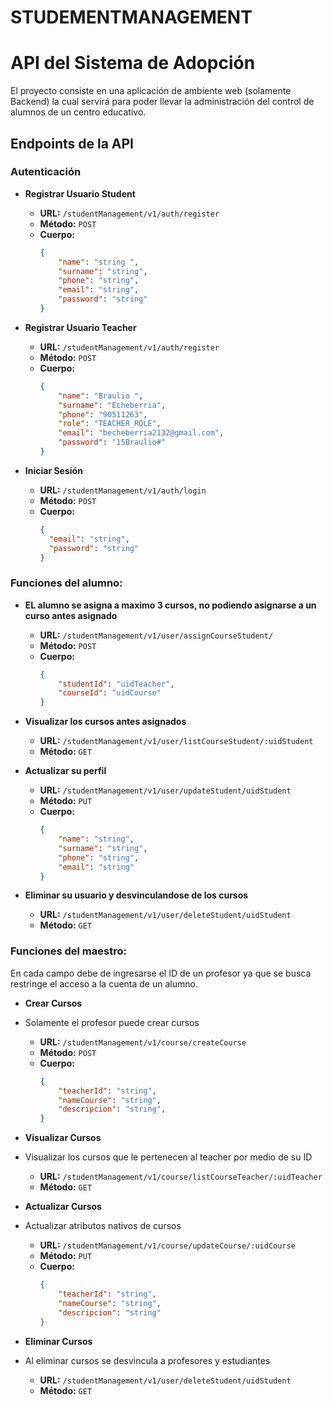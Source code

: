 # STUDEMENTMANAGEMENT

# API del Sistema de Adopción

El proyecto consiste en una aplicación de ambiente web (solamente Backend) la cual servirá para poder llevar
la administración del control de alumnos de un centro educativo.

## Endpoints de la API

### Autenticación

- **Registrar Usuario Student**
  - **URL:** `/studentManagement/v1/auth/register`
  - **Método:** `POST`
  - **Cuerpo:**
    ```json
    {
        "name": "string ",
        "surname": "string",
        "phone": "string",
        "email": "string",
        "password": "string"
    }
    ```
- **Registrar Usuario Teacher**
  - **URL:** `/studentManagement/v1/auth/register`
  - **Método:** `POST`
  - **Cuerpo:**
    ```json
    {
        "name": "Braulio ",
        "surname": "Echeberria",
        "phone": "90511263",
        "role": "TEACHER_ROLE",
        "email": "becheberria2132@gmail.com",
        "password": "15Braulio#"
    }
    ```

- **Iniciar Sesión**
  - **URL:** `/studentManagement/v1/auth/login`
  - **Método:** `POST`
  - **Cuerpo:**
    ```json
    {
      "email": "string",
      "password": "string"
    }
    ```

### Funciones del alumno:

- **EL alumno se asigna a maximo 3 cursos, no podiendo asignarse a un curso antes asignado**
  - **URL:** `/studentManagement/v1/user/assignCourseStudent/`
  - **Método:** `POST`
  - **Cuerpo:**
    ```json
    {
        "studentId": "uidTeacher",
        "courseId": "uidCourse"
    }
    ```

- **Visualizar los cursos antes asignados**
  - **URL:** `/studentManagement/v1/user/listCourseStudent/:uidStudent`
  - **Método:** `GET`

- **Actualizar su perfil**
  - **URL:** `/studentManagement/v1/user/updateStudent/uidStudent`
  - **Método:** `PUT`
  - **Cuerpo:**
    ```json
    {
        "name": "string",
        "surname": "string",
        "phone": "string",
        "email": "string"
    }   

    ```

- **Eliminar su usuario y desvinculandose de los cursos**
  - **URL:** `/studentManagement/v1/user/deleteStudent/uidStudent`
  - **Método:** `GET`
  


### Funciones del maestro:

En cada campo debe de ingresarse el ID de un profesor ya que se busca restringe el acceso a la cuenta de un alumno. 

- **Crear Cursos**
- Solamente el profesor puede crear cursos
  - **URL:** `/studentManagement/v1/course/createCourse`
  - **Método:** `POST`
  - **Cuerpo:**
    ```json
    {
        "teacherId": "string",
        "nameCourse": "string",
        "descripcion": "string",
    }
    ```

- **Visualizar Cursos**
- Visualizar los cursos que le pertenecen al teacher por medio de su ID
  - **URL:** `/studentManagement/v1/course/listCourseTeacher/:uidTeacher`
  - **Método:** `GET`

- **Actualizar Cursos**
- Actualizar atributos nativos de cursos 
  - **URL:** `/studentManagement/v1/course/updateCourse/:uidCourse`
  - **Método:** `PUT`
  - **Cuerpo:**
    ```json
    {
        "teacherId": "string",
        "nameCourse": "string",
        "descripcion": "string"
    }  

    ```

- **Eliminar Cursos**
- Al eliminar cursos se desvincula a profesores y estudiantes
  - **URL:** `/studentManagement/v1/user/deleteStudent/uidStudent`
  - **Método:** `GET`
  
